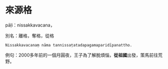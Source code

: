 # 來源格
pāḷi：nissakkavacana，

別名：離格，奪格，從格
```
Nissakkavacanaṃ nāma tannissaṭatadapagamaparidīpanattho.
```
例句：2000多年前的一個月圓夜，王子為了解脫煩惱，**從祖國**出發，策馬前往荒野。